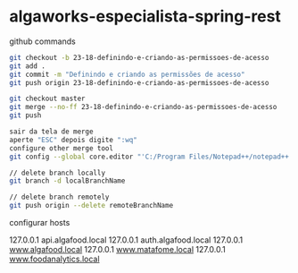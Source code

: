 # algaworks-especialista-spring-rest

github commands

```bash
git checkout -b 23-18-definindo-e-criando-as-permissoes-de-acesso
git add .
git commit -m "Definindo e criando as permissões de acesso"
git push origin 23-18-definindo-e-criando-as-permissoes-de-acesso

git checkout master
git merge --no-ff 23-18-definindo-e-criando-as-permissoes-de-acesso
git push

sair da tela de merge
aperte "ESC" depois digite ":wq"
configure other merge tool
git config --global core.editor "'C:/Program Files/Notepad++/notepad++.exe' -multiInst -notabbar -nosession -noPlugin"

// delete branch locally
git branch -d localBranchName

// delete branch remotely
git push origin --delete remoteBranchName
```

configurar hosts

127.0.0.1       api.algafood.local
127.0.0.1       auth.algafood.local
127.0.0.1       www.algafood.local
127.0.0.1       www.matafome.local
127.0.0.1       www.foodanalytics.local